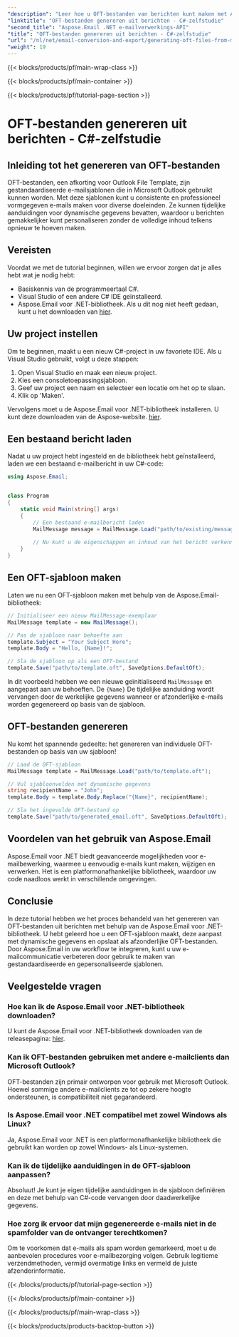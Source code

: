```yaml
---
"description": "Leer hoe u OFT-bestanden van berichten kunt maken met Aspose.Email voor .NET. Stapsgewijze handleiding met broncode voor het efficiënt genereren van e-mailsjablonen."
"linktitle": "OFT-bestanden genereren uit berichten - C#-zelfstudie"
"second_title": "Aspose.Email .NET e-mailverwerkings-API"
"title": "OFT-bestanden genereren uit berichten - C#-zelfstudie"
"url": "/nl/net/email-conversion-and-export/generating-oft-files-from-messages-csharp-tutorial/"
"weight": 19
---
```


{{< blocks/products/pf/main-wrap-class >}}

{{< blocks/products/pf/main-container >}}

{{< blocks/products/pf/tutorial-page-section >}}

# OFT-bestanden genereren uit berichten - C#-zelfstudie


## Inleiding tot het genereren van OFT-bestanden

OFT-bestanden, een afkorting voor Outlook File Template, zijn gestandaardiseerde e-mailsjablonen die in Microsoft Outlook gebruikt kunnen worden. Met deze sjablonen kunt u consistente en professioneel vormgegeven e-mails maken voor diverse doeleinden. Ze kunnen tijdelijke aanduidingen voor dynamische gegevens bevatten, waardoor u berichten gemakkelijker kunt personaliseren zonder de volledige inhoud telkens opnieuw te hoeven maken.

## Vereisten

Voordat we met de tutorial beginnen, willen we ervoor zorgen dat je alles hebt wat je nodig hebt:

- Basiskennis van de programmeertaal C#.
- Visual Studio of een andere C# IDE geïnstalleerd.
- Aspose.Email voor .NET-bibliotheek. Als u dit nog niet heeft gedaan, kunt u het downloaden van [hier](https://releases.aspose.com/email/net).

## Uw project instellen

Om te beginnen, maakt u een nieuw C#-project in uw favoriete IDE. Als u Visual Studio gebruikt, volgt u deze stappen:

1. Open Visual Studio en maak een nieuw project.
2. Kies een consoletoepassingsjabloon.
3. Geef uw project een naam en selecteer een locatie om het op te slaan.
4. Klik op 'Maken'.

Vervolgens moet u de Aspose.Email voor .NET-bibliotheek installeren. U kunt deze downloaden van de Aspose-website. [hier](https://releases.aspose.com/email/net).

## Een bestaand bericht laden

Nadat u uw project hebt ingesteld en de bibliotheek hebt geïnstalleerd, laden we een bestaand e-mailbericht in uw C#-code:

```csharp
using Aspose.Email;


class Program
{
    static void Main(string[] args)
    {
        // Een bestaand e-mailbericht laden
        MailMessage message = MailMessage.Load("path/to/existing/message.eml");
        
        // Nu kunt u de eigenschappen en inhoud van het bericht verkennen
    }
}
```

## Een OFT-sjabloon maken

Laten we nu een OFT-sjabloon maken met behulp van de Aspose.Email-bibliotheek:

```csharp
// Initialiseer een nieuw MailMessage-exemplaar
MailMessage template = new MailMessage();

// Pas de sjabloon naar behoefte aan
template.Subject = "Your Subject Here";
template.Body = "Hello, {Name}!";

// Sla de sjabloon op als een OFT-bestand
template.Save("path/to/template.oft", SaveOptions.DefaultOft);
```

In dit voorbeeld hebben we een nieuwe geïnitialiseerd `MailMessage` en aangepast aan uw behoeften. De `{Name}` De tijdelijke aanduiding wordt vervangen door de werkelijke gegevens wanneer er afzonderlijke e-mails worden gegenereerd op basis van de sjabloon.

## OFT-bestanden genereren

Nu komt het spannende gedeelte: het genereren van individuele OFT-bestanden op basis van uw sjabloon!

```csharp
// Laad de OFT-sjabloon
MailMessage template = MailMessage.Load("path/to/template.oft");

// Vul sjabloonvelden met dynamische gegevens
string recipientName = "John";
template.Body = template.Body.Replace("{Name}", recipientName);

// Sla het ingevulde OFT-bestand op
template.Save("path/to/generated_email.oft", SaveOptions.DefaultOft);
```

## Voordelen van het gebruik van Aspose.Email

Aspose.Email voor .NET biedt geavanceerde mogelijkheden voor e-mailbewerking, waarmee u eenvoudig e-mails kunt maken, wijzigen en verwerken. Het is een platformonafhankelijke bibliotheek, waardoor uw code naadloos werkt in verschillende omgevingen.

## Conclusie

In deze tutorial hebben we het proces behandeld van het genereren van OFT-bestanden uit berichten met behulp van de Aspose.Email voor .NET-bibliotheek. U hebt geleerd hoe u een OFT-sjabloon maakt, deze aanpast met dynamische gegevens en opslaat als afzonderlijke OFT-bestanden. Door Aspose.Email in uw workflow te integreren, kunt u uw e-mailcommunicatie verbeteren door gebruik te maken van gestandaardiseerde en gepersonaliseerde sjablonen.

## Veelgestelde vragen

### Hoe kan ik de Aspose.Email voor .NET-bibliotheek downloaden?

U kunt de Aspose.Email voor .NET-bibliotheek downloaden van de releasepagina: [hier](https://releases.aspose.com/email/net).

### Kan ik OFT-bestanden gebruiken met andere e-mailclients dan Microsoft Outlook?

OFT-bestanden zijn primair ontworpen voor gebruik met Microsoft Outlook. Hoewel sommige andere e-mailclients ze tot op zekere hoogte ondersteunen, is compatibiliteit niet gegarandeerd.

### Is Aspose.Email voor .NET compatibel met zowel Windows als Linux?

Ja, Aspose.Email voor .NET is een platformonafhankelijke bibliotheek die gebruikt kan worden op zowel Windows- als Linux-systemen.

### Kan ik de tijdelijke aanduidingen in de OFT-sjabloon aanpassen?

Absoluut! Je kunt je eigen tijdelijke aanduidingen in de sjabloon definiëren en deze met behulp van C#-code vervangen door daadwerkelijke gegevens.

### Hoe zorg ik ervoor dat mijn gegenereerde e-mails niet in de spamfolder van de ontvanger terechtkomen?

Om te voorkomen dat e-mails als spam worden gemarkeerd, moet u de aanbevolen procedures voor e-mailbezorging volgen. Gebruik legitieme verzendmethoden, vermijd overmatige links en vermeld de juiste afzenderinformatie.

{{< /blocks/products/pf/tutorial-page-section >}}

{{< /blocks/products/pf/main-container >}}

{{< /blocks/products/pf/main-wrap-class >}}

{{< blocks/products/products-backtop-button >}}